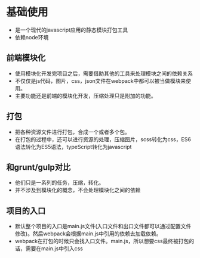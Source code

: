 # 基础使用

* 是一个现代的javascript应用的静态模块打包工具
* 依赖node环境

## 前端模块化

* 使用模块化开发完项目之后，需要借助其他的工具来处理模块之间的依赖关系
* 不仅仅是js代码，图片，css，json文件在webpack中都可以被当做模块来使用。
* 主要功能还是前端的模块化开发，压缩处理只是附加的功能。

## 打包

* 把各种资源文件进行打包，合成一个或者多个包。
* 在打包的过程中，还可以进行资源的处理，压缩图片，scss转化为css，ES6语法转化为ES5语法，typeScript转化为javascript

## 和grunt/gulp对比

* 他们只是一系列的任务，压缩，转化。
* 并不涉及到模块化的概念，不会处理模块化之间的依赖

## 项目的入口

* 默认整个项目的入口是main.js文件(入口文件和出口文件都可以通过配置文件修改)。然后webpack会根据main.js中引用的依赖去加载依赖。
* webpack在打包的时候只会找入口文件。main.js，所以想要css最终被打包的话，需要在main.js中引入css
